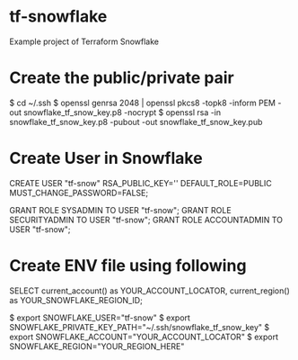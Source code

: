 # tf-snowflake
Example project of Terraform Snowflake 

# Create the public/private pair 

$ cd ~/.ssh
$ openssl genrsa 2048 | openssl pkcs8 -topk8 -inform PEM -out snowflake_tf_snow_key.p8 -nocrypt
$ openssl rsa -in snowflake_tf_snow_key.p8 -pubout -out snowflake_tf_snow_key.pub

# Create User in Snowflake

CREATE USER "tf-snow" RSA_PUBLIC_KEY='' DEFAULT_ROLE=PUBLIC MUST_CHANGE_PASSWORD=FALSE;

GRANT ROLE SYSADMIN TO USER "tf-snow";
GRANT ROLE SECURITYADMIN TO USER "tf-snow";
GRANT ROLE ACCOUNTADMIN TO USER "tf-snow";

# Create ENV file using following 

SELECT current_account() as YOUR_ACCOUNT_LOCATOR, current_region() as YOUR_SNOWFLAKE_REGION_ID;

$ export SNOWFLAKE_USER="tf-snow"
$ export SNOWFLAKE_PRIVATE_KEY_PATH="~/.ssh/snowflake_tf_snow_key"
$ export SNOWFLAKE_ACCOUNT="YOUR_ACCOUNT_LOCATOR"
$ export SNOWFLAKE_REGION="YOUR_REGION_HERE"


